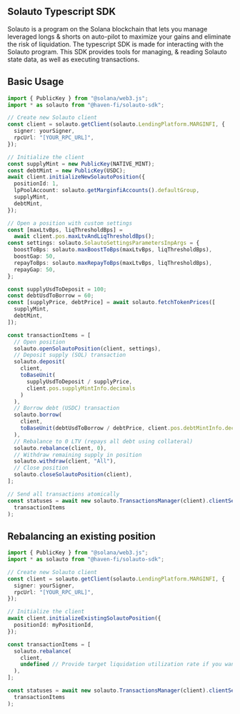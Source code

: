 ## Solauto Typescript SDK

Solauto is a program on the Solana blockchain that lets you manage leveraged longs & shorts on auto-pilot to maximize your gains and eliminate the risk of liquidation. The typescript SDK is made for interacting with the Solauto program. This SDK provides tools for managing, & reading Solauto state data, as well as executing transactions.

## Basic Usage

```typescript
import { PublicKey } from "@solana/web3.js";
import * as solauto from "@haven-fi/solauto-sdk";

// Create new Solauto client
const client = solauto.getClient(solauto.LendingPlatform.MARGINFI, {
  signer: yourSigner,
  rpcUrl: "[YOUR_RPC_URL]",
});

// Initialize the client
const supplyMint = new PublicKey(NATIVE_MINT);
const debtMint = new PublicKey(USDC);
await client.initializeNewSolautoPosition({
  positionId: 1,
  lpPoolAccount: solauto.getMarginfiAccounts().defaultGroup,
  supplyMint,
  debtMint,
});

// Open a position with custom settings
const [maxLtvBps, liqThresholdBps] =
  await client.pos.maxLtvAndLiqThresholdBps();
const settings: solauto.SolautoSettingsParametersInpArgs = {
  boostToBps: solauto.maxBoostToBps(maxLtvBps, liqThresholdBps),
  boostGap: 50,
  repayToBps: solauto.maxRepayToBps(maxLtvBps, liqThresholdBps),
  repayGap: 50,
};

const supplyUsdToDeposit = 100;
const debtUsdToBorrow = 60;
const [supplyPrice, debtPrice] = await solauto.fetchTokenPrices([
  supplyMint,
  debtMint,
]);

const transactionItems = [
  // Open position
  solauto.openSolautoPosition(client, settings),
  // Deposit supply (SOL) transaction
  solauto.deposit(
    client,
    toBaseUnit(
      supplyUsdToDeposit / supplyPrice,
      client.pos.supplyMintInfo.decimals
    )
  ),
  // Borrow debt (USDC) transaction
  solauto.borrow(
    client,
    toBaseUnit(debtUsdToBorrow / debtPrice, client.pos.debtMintInfo.decimals)
  ),
  // Rebalance to 0 LTV (repays all debt using collateral)
  solauto.rebalance(client, 0),
  // Withdraw remaining supply in position
  solauto.withdraw(client, "All"),
  // Close position
  solauto.closeSolautoPosition(client),
];

// Send all transactions atomically
const statuses = await new solauto.TransactionsManager(client).clientSend(
  transactionItems
);
```

## Rebalancing an existing position

```typescript
import { PublicKey } from "@solana/web3.js";
import * as solauto from "@haven-fi/solauto-sdk";

// Create new Solauto client
const client = solauto.getClient(solauto.LendingPlatform.MARGINFI, {
  signer: yourSigner,
  rpcUrl: "[YOUR_RPC_URL]",
});

// Initialize the client
await client.initializeExistingSolautoPosition({
  positionId: myPositionId,
});

const transactionItems = [
  solauto.rebalance(
    client,
    undefined // Provide target liquidation utilization rate if you want a specific LTV, otherwise it will rebalance according to position's settings (default)
  ),
];

const statuses = await new solauto.TransactionsManager(client).clientSend(
  transactionItems
);
```
